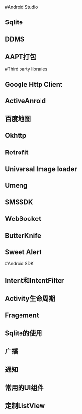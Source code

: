 ﻿#Android Studio
##  Sqlite
##  DDMS
##  AAPT打包

#Third party libraries
##  Google Http Client
##  ActiveAnroid
##  百度地图
##  Okhttp
##  Retrofit
##  Universal Image loader
##  Umeng
##  SMSSDK
##  WebSocket
##  ButterKnife
##  Sweet Alert

#Android SDK
##  Intent和IntentFilter
##  Activity生命周期
##  Fragement
##  Sqlite的使用
##  广播
##  通知
##  常用的UI组件
##  定制ListView
